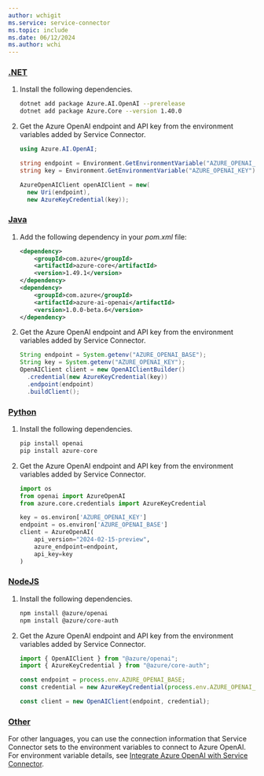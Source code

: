 ```yaml
---
author: wchigit
ms.service: service-connector
ms.topic: include
ms.date: 06/12/2024
ms.author: wchi
---
```


### [.NET](#tab/dotnet)

1. Install the following dependencies.
    ```bash
    dotnet add package Azure.AI.OpenAI --prerelease
    dotnet add package Azure.Core --version 1.40.0
    ```
1. Get the Azure OpenAI endpoint and API key from the environment variables added by Service Connector.
    
    ```csharp
    using Azure.AI.OpenAI;
    
    string endpoint = Environment.GetEnvironmentVariable("AZURE_OPENAI_BASE")
    string key = Environment.GetEnvironmentVariable("AZURE_OPENAI_KEY");

    AzureOpenAIClient openAIClient = new(
      new Uri(endpoint),
      new AzureKeyCredential(key));
    ```
    
### [Java](#tab/java)

1. Add the following dependency in your *pom.xml* file:
    ```xml
    <dependency>
        <groupId>com.azure</groupId>
        <artifactId>azure-core</artifactId>
        <version>1.49.1</version>
    </dependency>
    <dependency>
        <groupId>com.azure</groupId>
        <artifactId>azure-ai-openai</artifactId>
        <version>1.0.0-beta.6</version>
    </dependency>
    ```
1. Get the Azure OpenAI endpoint and API key from the environment variables added by Service Connector.
    ```java
    String endpoint = System.getenv("AZURE_OPENAI_BASE");
    String key = System.getenv("AZURE_OPENAI_KEY");
    OpenAIClient client = new OpenAIClientBuilder()
      .credential(new AzureKeyCredential(key))
      .endpoint(endpoint)
      .buildClient();
    ```

### [Python](#tab/python)

1. Install the following dependencies.
    ```bash
    pip install openai
    pip install azure-core
    ```
1. Get the Azure OpenAI endpoint and API key from the environment variables added by Service Connector.
    ```python
    import os
    from openai import AzureOpenAI
    from azure.core.credentials import AzureKeyCredential
    
    key = os.environ['AZURE_OPENAI_KEY']
    endpoint = os.environ['AZURE_OPENAI_BASE']
    client = AzureOpenAI(
        api_version="2024-02-15-preview",
        azure_endpoint=endpoint,
        api_key=key
    )
    ```

### [NodeJS](#tab/nodejs)

1. Install the following dependencies.
    ```bash
    npm install @azure/openai
    npm install @azure/core-auth
    ```
1. Get the Azure OpenAI endpoint and API key from the environment variables added by Service Connector.
    
    ```javascript
    import { OpenAIClient } from "@azure/openai";
    import { AzureKeyCredential } from "@azure/core-auth";

    const endpoint = process.env.AZURE_OPENAI_BASE;
    const credential = new AzureKeyCredential(process.env.AZURE_OPENAI_KEY);

    const client = new OpenAIClient(endpoint, credential);
    ```

### [Other](#tab/none)
For other languages, you can use the connection information that Service Connector sets to the environment variables to connect to Azure OpenAI. For environment variable details, see [Integrate Azure OpenAI with Service Connector](../how-to-integrate-openai.md).